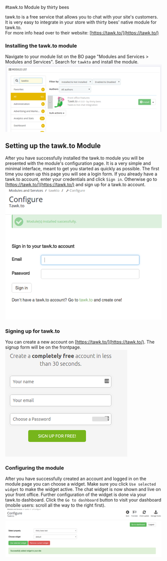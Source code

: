 #tawk.to Module by thirty bees

tawk.to is a free service that allows you to chat with your site's customers. It is very easy to integrate in your store with thirty bees' native module for tawk.to.  
For more info head over to their website: [https://tawk.to/](https://tawk.to/)

### Installing the tawk.to module  

Navigate to your module list on the BO page "Modules and Services > Modules and Services". Search for `tawkto` and install the module.
![tawk.to module](../../../thirtybees/images/merchants-guide/native-modules/tawktoinstall.png)

## Setting up the tawk.to Module

After you have successfully installed the tawk.to module you will be presented with the module's configuration page. It is a very simple and minimal interface, meant to get you started as quickly as possible. 
The first time you open up this page you will see a login form. If you already have a tawk.to account, enter your credentials and click `Sign in`. Otherwise go to [https://tawk.to/](https://tawk.to/) and sign up for a tawk.to account.
![tawk.to first time module page](../../../thirtybees/images/merchants-guide/native-modules/tawktosignup.png)

### Signing up for tawk.to

You can create a new account on [https://tawk.to/](https://tawk.to/). The signup form will be on the frontpage.
![tawk.to sign up form](../../../thirtybees/images/merchants-guide/native-modules/signupformtawkto.png)

### Configuring the module

After you have successfully created an account and logged in on the module page you can choose a widget. Make sure you click `Use selected widget` to make the widget active. The chat widget is now shown and live on your front office. Further configuration of the widget is done via your tawk.to dashboard. Click the `Go to dashboard` button to visit your dashboard (mobile users: scroll all the way to the right first).
![tawk.to fully configured](../../../thirtybees/images/merchants-guide/native-modules/tawktoconfigured.png)

